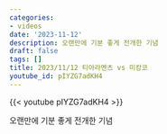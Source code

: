 ```yaml
---
categories:
- videos
date: '2023-11-12'
description: 오랜만에 기분 좋게 전개한 기념
draft: false
tags: []
title: 2023/11/12 티아라멘츠 vs 미캉코
youtube_id: pIYZG7adKH4
---
```



{{< youtube pIYZG7adKH4 >}}

오랜만에 기분 좋게 전개한 기념